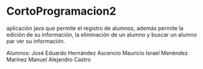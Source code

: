 # CortoProgramacion2
aplicación java que permite el registro de alumnos, además permite la edición de su información, la eliminación de un alumno y  buscar un alumno par ver su información.

Alumnos: José Eduardo Hernández Ascencio
         Mauricio Israel Menéndez Marínez
         Manuel Alejandro Castro
